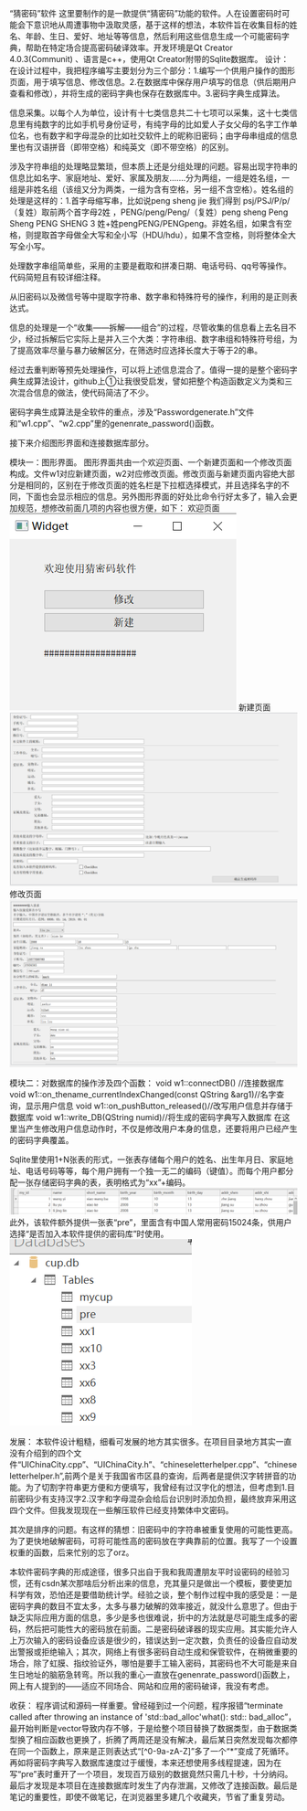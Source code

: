 “猜密码”软件
  这里要制作的是一款提供“猜密码”功能的软件。人在设置密码时可能会下意识地从周遭事物中汲取灵感，基于这样的想法，本软件旨在收集目标的姓名、年龄、生日、爱好、地址等等信息，然后利用这些信息生成一个可能密码字典，帮助在特定场合提高密码破译效率。开发环境是Qt Creator 4.0.3(Communit) 、语言是c++，使用Qt Creator附带的Sqlite数据库。
设计：
  在设计过程中，我把程序编写主要划分为三个部分：1.编写一个供用户操作的图形页面，用于填写信息、修改信息。2.在数据库中保存用户填写的信息（供后期用户查看和修改），并将生成的密码字典也保存在数据库中。3.密码字典生成算法。
  
信息采集。以每个人为单位，设计有十七类信息共二十七项可以采集，这十七类信息里有纯数字的比如手机号身份证号，有纯字母的比如爱人子女父母的名字工作单位名，也有数字和字母混杂的比如社交软件上的昵称旧密码；由字母串组成的信息里也有汉语拼音（即带空格）和纯英文（即不带空格）的区别。

  涉及字符串组的处理略显繁琐，但本质上还是分组处理的问题。容易出现字符串的信息比如名字、家庭地址、爱好、家属及朋友.......分为两组，一组是姓名组，一组是非姓名组（该组又分为两类，一组为含有空格，另一组不含空格）。姓名组的处理是这样的：1.首字母缩写串，比如说peng sheng jie 我们得到 psj/PSJ/P/p/（复姓）取前两个首字母2姓 ，PENG/peng/Peng/（复姓）peng sheng Peng Sheng PENG SHENG 3 姓+姓pengPENG/PENGpeng。非姓名组，如果含有空格，则提取首字母做全大写和全小写（HDU/hdu），如果不含空格，则将整体全大写全小写。

处理数字串组简单些，采用的主要是截取和拼凑日期、电话号码、qq号等操作。代码简短且有较详细注释。

从旧密码以及微信号等中提取字符串、数字串和特殊符号的操作，利用的是正则表达式。

信息的处理是一个“收集——拆解——组合”的过程，尽管收集的信息看上去名目不少，经过拆解后它实际上是并入三个大类：字符串组、数字串组和特殊符号组，为了提高效率尽量与暴力破解区分，在筛选时应选择长度大于等于2的串。

经过去重判断等预先处理操作，可以将上述信息混合了。值得一提的是整个密码字典生成算法设计，github上①让我很受启发，譬如把整个构造函数定义为类和三次混合信息的做法，使代码简洁了不少。

密码字典生成算法是全软件的重点，涉及“Passwordgenerate.h”文件和“w1.cpp”、“w2.cpp”里的genenrate_password()函数。

接下来介绍图形界面和连接数据库部分。

模块一：图形界面。
图形界面共由一个欢迎页面、一个新建页面和一个修改页面构成。文件w1对应新建页面，w2对应修改页面。修改页面与新建页面内容绝大部分是相同的，区别在于修改页面的姓名栏是下拉框选择模式，并且选择名字的不同，下面也会显示相应的信息。另外图形界面的好处比命令行好太多了，输入会更加规范，想修改前面几项的内容也很方便，如下：
欢迎页面
![image text](https://github.com/17061603/guessThem/blob/master/img-folder/%E5%9B%BE%E7%89%871.png)
新建页面
![image text](https://github.com/17061603/guessThem/blob/master/img-folder/%E5%9B%BE%E7%89%872.png)
修改页面
![image text](https://github.com/17061603/guessThem/blob/master/img-folder/%E5%9B%BE%E7%89%873.png)

模块二：对数据库的操作涉及四个函数：
void w1::connectDB() //连接数据库
void w1::on_thename_currentIndexChanged(const QString &arg1)//名字查询，显示用户信息
void w1::on_pushButton_released()//改写用户信息并存储于数据库
void w1::write_DB(QString numid)//将生成的密码字典写入数据库
在这里当产生修改用户信息动作时，不仅是修改用户本身的信息，还要将用户已经产生的密码字典覆盖。

Sqlite里使用1+N张表的形式，一张表存储每个用户的姓名、出生年月日、家庭地址、电话号码等等，每个用户拥有一个独一无二的编码（键值）。而每个用户都分配一张存储密码字典的表，表明格式为“xx”+编码。
![image text](https://github.com/17061603/guessThem/blob/master/img-folder/%E5%9B%BE%E7%89%874.png)
此外，该软件额外提供一张表“pre”，里面含有中国人常用密码15024条，供用户选择“是否加入本软件提供的密码库”时使用。
![image text](https://github.com/17061603/guessThem/blob/master/img-folder/%E5%9B%BE%E7%89%875.png)

发展：
本软件设计粗糙，细看可发展的地方其实很多。在项目目录地方其实一直没有介绍到的四个文件“UIChinaCity.cpp”、“UIChinaCity.h”、“chineseletterhelper.cpp”、“chineseletterhelper.h”,前两个是关于我国省市区县的查询，后两者是提供汉字转拼音的功能。为了切割字符串更方便和方便填写，我曾经有过汉字化的想法，但考虑到1.目前密码少有支持汉字2.汉字和字母混杂会给后台识别时添加负担，最终放弃采用这四个文件。但我发现现在一些解压软件已经支持繁体中文密码。

其次是排序的问题。有这样的猜想：旧密码中的字符串被重复使用的可能性更高。为了更快地破解密码，可将可能性高的密码放在字典靠前的位置。我写了一个设置权重的函数，后来忙别的忘了orz。

本软件密码字典的形成途径，很多只出自于我和我周遭朋友平时设密码的经验习惯，还有csdn某次那啥后分析出来的信息，充其量只是做出一个模板，要使更加科学有效，恐怕还是要借助统计学。经验之谈，整个制作过程中我的感受是：一是密码字典的数目不宜太多，太多与暴力破解的效率接近，就没什么意思了。但由于缺乏实际应用方面的信息，多少是多也很难说，折中的方法就是尽可能生成多的密码，然后把可能性大的密码放在前面。二是密码破译器的现实应用。其实能允许人上万次输入的密码设备应该是很少的，错误达到一定次数，负责任的设备应自动发出警报或拒绝输入；其次，网络上有很多密码自动生成和保管软件，在稍微重要的场合，除了虹膜、指纹验证外，哪怕是要手工输入密码，其密码也不大可能是来自生日地址的脑筋急转弯。所以我的重心一直放在genenrate_password()函数上，网上有人提到的——适应不同场合、网站和应用的密码破译，我没有考虑。


收获：
程序调试和源码一样重要。曾经碰到过一个问题，程序报错“terminate called after throwing an instance of 'std::bad_alloc'what(): std:: bad_alloc”，最开始判断是vector导致内存不够，于是给整个项目替换了数据类型，由于数据类型换了相应函数也更换了，折腾了两周还是没有解决，最后某日突然发现每次都停在同一个函数上，原来是正则表达式“[^0-9a-zA-Z]”多了一个“*”变成了死循环。再如将密码字典写入数据库速度过于缓慢，本来还想使用多线程提速，因为在写“pre”表时重开了一个项目，发现百万级别的数据竟然只需几十秒，十分纳闷。最后才发现是本项目在连接数据库时发生了内存泄漏，又修改了连接函数。最后是笔记的重要性，即使不做笔记，在浏览器里多建几个收藏夹，节省了重复劳动。
